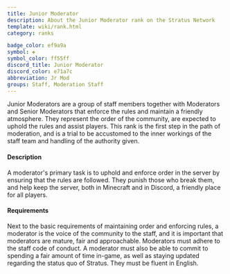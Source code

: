 ```yaml
---
title: Junior Moderator
description: About the Junior Moderator rank on the Stratus Network
template: wiki/rank.html
category: ranks

badge_color: ef9a9a
symbol: ❖
symbol_color: ff55ff
discord_title: Junior Moderator
discord_color: e71a7c
abbreviation: Jr Mod
groups: Staff, Moderation Staff
---
```


Junior Moderators are a group of staff members together with Moderators and Senior Moderators that enforce the rules and maintain a friendly atmosphere. They represent the order of the community, are expected to uphold the rules and assist players. This rank is the first step in the path of moderation, and is a trial to be accustomed to the inner workings of the staff team and handling of the authority given.

#### Description

A moderator's primary task is to uphold and enforce order in the server by ensuring that the rules are followed. They punish those who break them, and help keep the server, both in Minecraft and in Discord, a friendly place for all players.

#### Requirements

Next to the basic requirements of maintaining order and enforcing rules, a moderator is the voice of the community to the staff, and it is  important that moderators are mature, fair and approachable. Moderators must adhere to the staff code of conduct. A moderator must also be able to commit to spending a fair amount of time in-game, as well as staying updated regarding the status quo of Stratus. They must be fluent in English.
